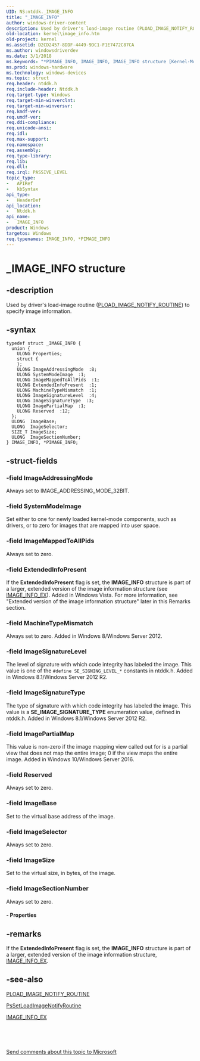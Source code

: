 ```yaml
---
UID: NS:ntddk._IMAGE_INFO
title: "_IMAGE_INFO"
author: windows-driver-content
description: Used by driver's load-image routine (PLOAD_IMAGE_NOTIFY_ROUTINE) to specify image information.
old-location: kernel\image_info.htm
old-project: kernel
ms.assetid: D2CD2457-8DDF-4449-9DC1-F1E7472C87CA
ms.author: windowsdriverdev
ms.date: 3/1/2018
ms.keywords: "*PIMAGE_INFO, IMAGE_INFO, IMAGE_INFO structure [Kernel-Mode Driver Architecture], PIMAGE_INFO, PIMAGE_INFO structure pointer [Kernel-Mode Driver Architecture], _IMAGE_INFO, kernel.image_info, ntddk/IMAGE_INFO, ntddk/PIMAGE_INFO"
ms.prod: windows-hardware
ms.technology: windows-devices
ms.topic: struct
req.header: ntddk.h
req.include-header: Ntddk.h
req.target-type: Windows
req.target-min-winverclnt: 
req.target-min-winversvr: 
req.kmdf-ver: 
req.umdf-ver: 
req.ddi-compliance: 
req.unicode-ansi: 
req.idl: 
req.max-support: 
req.namespace: 
req.assembly: 
req.type-library: 
req.lib: 
req.dll: 
req.irql: PASSIVE_LEVEL
topic_type:
-	APIRef
-	kbSyntax
api_type:
-	HeaderDef
api_location:
-	Ntddk.h
api_name:
-	IMAGE_INFO
product: Windows
targetos: Windows
req.typenames: IMAGE_INFO, *PIMAGE_INFO
---
```


# _IMAGE_INFO structure


## -description


Used by driver's load-image routine (<a href="..\ntddk\nc-ntddk-pload_image_notify_routine.md">PLOAD_IMAGE_NOTIFY_ROUTINE</a>) to specify image information.


## -syntax


````
typedef struct _IMAGE_INFO {
  union {
    ULONG Properties;
    struct {
    };
    ULONG ImageAddressingMode  :8;
    ULONG SystemModeImage  :1;
    ULONG ImageMappedToAllPids  :1;
    ULONG ExtendedInfoPresent  :1;
    ULONG MachineTypeMismatch  :1;
    ULONG ImageSignatureLevel  :4;
    ULONG ImageSignatureType  :3;
    ULONG ImagePartialMap  :1;
    ULONG Reserved  :12;
  };
  ULONG  ImageBase;
  ULONG  ImageSelector;
  SIZE_T ImageSize;
  ULONG  ImageSectionNumber;
} IMAGE_INFO, *PIMAGE_INFO;
````


## -struct-fields




### -field ImageAddressingMode

Always set to IMAGE_ADDRESSING_MODE_32BIT.


### -field SystemModeImage

Set either to one for newly loaded kernel-mode components, such as drivers, or to zero for images that are mapped into user space.


### -field ImageMappedToAllPids

Always set to zero.


### -field ExtendedInfoPresent

If the <b>ExtendedInfoPresent</b> flag is set, the <b>IMAGE_INFO</b> structure is part of a larger, extended version of the image information structure (see <a href="..\ntddk\ns-ntddk-_image_info_ex.md">IMAGE_INFO_EX</a>). Added in Windows Vista. For more information, see "Extended version of the image information structure" later in this Remarks section.


### -field MachineTypeMismatch

Always set to zero. Added in Windows 8/Windows Server 2012.


### -field ImageSignatureLevel

The level of signature with which code integrity has labeled the image. This value is one of the <code>#define SE_SIGNING_LEVEL_*</code> constants in ntddk.h. Added in Windows 8.1/Windows Server 2012 R2.


### -field ImageSignatureType

The type of signature with which code integrity has labeled the image. This value is a <b>SE_IMAGE_SIGNATURE_TYPE</b> enumeration value,  defined in ntddk.h. Added in Windows 8.1/Windows Server 2012 R2.


### -field ImagePartialMap

This value is non-zero if the image mapping view called out for is a partial view that does not map the entire image; 0 if the view maps the entire image. Added in Windows 10/Windows Server 2016.


### -field Reserved

Always set to zero.


### -field ImageBase

Set to the virtual base address of the image.


### -field ImageSelector

Always set to zero.


### -field ImageSize

Set to the virtual size, in bytes, of the image.


### -field ImageSectionNumber

Always set to zero.


#### - Properties


## -remarks



If the <b>ExtendedInfoPresent</b> flag is set, the <b>IMAGE_INFO</b> structure is part of a larger, extended version of the image information structure, <a href="..\ntddk\ns-ntddk-_image_info_ex.md">IMAGE_INFO_EX</a>.




## -see-also

<a href="..\ntddk\nc-ntddk-pload_image_notify_routine.md">PLOAD_IMAGE_NOTIFY_ROUTINE</a>



<a href="..\ntddk\nf-ntddk-pssetloadimagenotifyroutine.md">PsSetLoadImageNotifyRoutine</a>



<a href="..\ntddk\ns-ntddk-_image_info_ex.md">IMAGE_INFO_EX</a>



 

 

<a href="mailto:wsddocfb@microsoft.com?subject=Documentation%20feedback [kernel\kernel]:%20IMAGE_INFO structure%20 RELEASE:%20(3/1/2018)&amp;body=%0A%0APRIVACY STATEMENT%0A%0AWe use your feedback to improve the documentation. We don't use your email address for any other purpose, and we'll remove your email address from our system after the issue that you're reporting is fixed. While we're working to fix this issue, we might send you an email message to ask for more info. Later, we might also send you an email message to let you know that we've addressed your feedback.%0A%0AFor more info about Microsoft's privacy policy, see http://privacy.microsoft.com/en-us/default.aspx." title="Send comments about this topic to Microsoft">Send comments about this topic to Microsoft</a>

